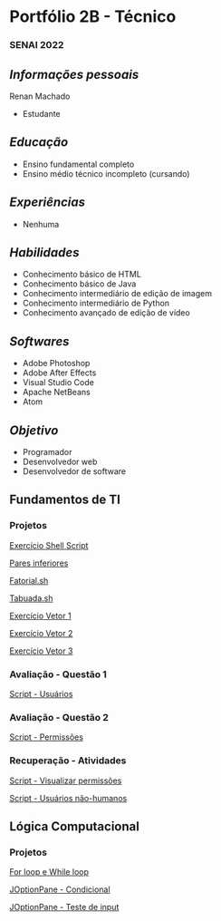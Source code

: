 # Portfólio 2B - Técnico
### SENAI 2022

## <i><b>Informações pessoais</b></i>

Renan Machado
- Estudante

## <i><b>Educação</b></i>

- Ensino fundamental completo
- Ensino médio técnico incompleto (cursando)

## <i><b>Experiências</b></i>

- Nenhuma

## <i><b>Habilidades</b></i>

- Conhecimento básico de HTML
- Conhecimento básico de Java
- Conhecimento intermediário de edição de imagem
- Conhecimento intermediário de Python
- Conhecimento avançado de edição de vídeo

## <i><b>Softwares</b></i>

- Adobe Photoshop
- Adobe After Effects
- Visual Studio Code
- Apache NetBeans
- Atom

## <i><b>Objetivo</b></i>

- Programador
- Desenvolvedor web
- Desenvolvedor de software

## Fundamentos de TI
### Projetos

[ Exercício Shell Script ](Fundamentos_TI/exercicioShell.sh)

[ Pares inferiores ](Fundamentos_TI/paresinf.sh)

[ Fatorial.sh ](Fundamentos_TI/fatorial.sh)

[ Tabuada.sh ](Fundamentos_TI/tabuada.sh)

[ Exercício Vetor 1 ](Fundamentos_TI/vetor1.sh)

[ Exercício Vetor 2 ](Fundamentos_TI/vetor2.sh)

[ Exercício Vetor 3 ](Fundamentos_TI/vetor3.sh)

### Avaliação - Questão 1
[ Script - Usuários ](Fundamentos_TI/exemplos/questao1.sh)

### Avaliação - Questão 2
[Script - Permissões](Fundamentos_TI/exemplos/questao2.sh)

### Recuperação - Atividades
[Script - Visualizar permissões](Fundamentos_TI/avaliacao_pratica/rec1.sh)

[Script - Usuários não-humanos](Fundamentos_TI/avaliacao_pratica/rec2.sh)

## Lógica Computacional
### Projetos

[ For loop e While loop ](Lógica_Computacional/senai3.java)

[ JOptionPane - Condicional ](Lógica_Computacional/senai4.java)

[ JOptionPane - Teste de input ](Lógica_Computacional/senai5.java)
